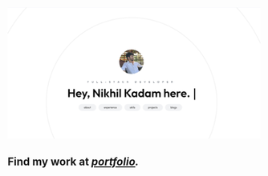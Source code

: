 <a href="https://nikhilkadam.vercel.app/#gh-light-mode-only">
  <img src="https://raw.githubusercontent.com/Nick-h4ck3r/nick-h4ck3r/main/hero.png" alt="Nikhil's portfolio" />
</a>

## Find my work at *[portfolio](https://nikhilkadam.vercel.app).*
